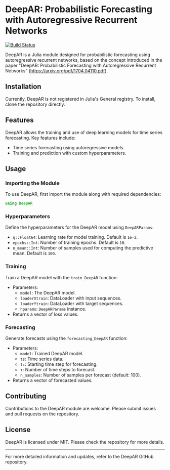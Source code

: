 # DeepAR: Probabilistic Forecasting with Autoregressive Recurrent Networks

[![Build Status](https://github.com/josemanuel22/DeepAR.jl/actions/workflows/CI.yml/badge.svg?branch=main)](https://github.com/josemanuel22/DeepAR.jl/actions/workflows/CI.yml?query=branch%3Amain)


DeepAR is a Julia module designed for probabilistic forecasting using autoregressive recurrent networks, based on the concept introduced in the paper "DeepAR: Probabilistic Forecasting with Autoregressive Recurrent Networks" (https://arxiv.org/pdf/1704.04110.pdf).

## Installation
Currently, DeepAR is not registered in Julia's General registry. To install, clone the repository directly.

## Features
DeepAR allows the training and use of deep learning models for time series forecasting. Key features include:

- Time series forecasting using autoregressive models.
- Training and prediction with custom hyperparameters.

## Usage

### Importing the Module
To use DeepAR, first import the module along with required dependencies:
```julia
using DeepAR
```

### Hyperparameters
Define the hyperparameters for the DeepAR model using `DeepARParams`:
- `η::Float64`: Learning rate for model training. Default is `1e-2`.
- `epochs::Int`: Number of training epochs. Default is `10`.
- `n_mean::Int`: Number of samples used for computing the predictive mean. Default is `100`.

### Training
Train a DeepAR model with the `train_DeepAR` function:
- Parameters:
  - `model`: The DeepAR model.
  - `loaderXtrain`: DataLoader with input sequences.
  - `loaderYtrain`: DataLoader with target sequences.
  - `hparams`: `DeepARParams` instance.
- Returns a vector of loss values.

### Forecasting
Generate forecasts using the `forecasting_DeepAR` function:
- Parameters:
  - `model`: Trained DeepAR model.
  - `ts`: Time series data.
  - `t₀`: Starting time step for forecasting.
  - `τ`: Number of time steps to forecast.
  - `n_samples`: Number of samples per forecast (default: 100).
- Returns a vector of forecasted values.

## Contributing
Contributions to the DeepAR module are welcome. Please submit issues and pull requests on the repository.

## License
DeepAR is licensed under MIT. Please check the repository for more details.

---

For more detailed information and updates, refer to the DeepAR GitHub repository.
